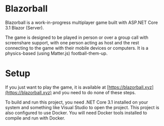 # Blazorball
 
Blazorball is a work-in-progress multiplayer game built with ASP.NET Core 3.1 Blazor (Server).

The game is designed to be played in person or over a group call with screenshare support, with one person acting as host and the rest connecting to the game with their mobile devices or computers. It is a physics-based (using Matter.js) football-them-up.

# Setup

If you just want to play the game, it is available at [https://blazorball.xyz](https://blazorball.xyz) and you need to do none of these steps.

To build and run this project, you need .NET Core 3.1 installed on your system and something like Visual Studio to open the project. This project is also configured to use Docker. You will need Docker tools installed to compile and run with Docker.
